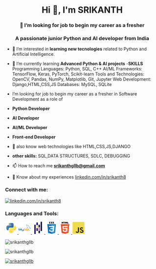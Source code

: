 <h1 align="center">Hi 👋, I'm SRIKANTH</h1>
<h3 align="center">👯 I’m looking for job to begin my career as a fresher</h3>
<h3 align="center">A passionate junior Python and AI developer from India</h3>

- 👀 I’m interested in **learning new tecnologies**
related to Python and Artificial Intelligence.
- 🌱 I’m currently learning **Advanced Python & AI projects**
-**SKILLS**
Programming Languages: Python, SQL, C++
AI/ML Frameworks: TensorFlow, Keras, PyTorch, Scikit-learn
Tools and Technologies: OpenCV, Pandas, NumPy, Matplotlib, Git, Jupyter
Web Development:  Django,HTML,CSS,JS 
Databases: MySQL, SQLite
- I’m looking for job to begin my career as a fresher in Software Development as a role of
- **Python Developer**
- **AI Developer**
- **AI/ML Developer**
- **Front-end Developer**

- 💬 also know web technologies like HTML,CSS,JS,DJANGO
- **other skills:** SQL,DATA STRUCTURES, SDLC, DEBUGGING 

- 📫 How to reach me **srikanthgllb@gmail.com**

- 📄 Know about my experiences [linkedin.com/in/srikanth8](linkedin.com/in/srikanth8)

<h3 align="left">Connect with me:</h3>
<p align="left">
<a href="https://linkedin.com/in/linkedin.com/in/srikanth8" target="blank"><img align="center" src="https://raw.githubusercontent.com/rahuldkjain/github-profile-readme-generator/master/src/images/icons/Social/linked-in-alt.svg" alt="linkedin.com/in/srikanth8" height="30" width="40" /></a>
</p>

<h3 align="left">Languages and Tools:</h3>
<p align="left"> <a href="https://www.python.org" target="_blank" rel="noreferrer"> <img src="https://raw.githubusercontent.com/devicons/devicon/master/icons/python/python-original.svg" alt="python" width="40" height="40"/> </a> <a href="https://www.mysql.com/" target="_blank" rel="noreferrer"> <img src="https://raw.githubusercontent.com/devicons/devicon/master/icons/mysql/mysql-original-wordmark.svg" alt="mysql" width="40" height="40"/> </a>  <a href="https://pandas.pydata.org/" target="_blank" rel="noreferrer"> <img src="https://raw.githubusercontent.com/devicons/devicon/2ae2a900d2f041da66e950e4d48052658d850630/icons/pandas/pandas-original.svg" alt="pandas" width="40" height="40"/> </a> <a href="https://www.w3schools.com/css/" target="_blank" rel="noreferrer"> <img src="https://raw.githubusercontent.com/devicons/devicon/master/icons/css3/css3-original-wordmark.svg" alt="css3" width="40" height="40"/> </a> <a href="https://www.w3.org/html/" target="_blank" rel="noreferrer"> <img src="https://raw.githubusercontent.com/devicons/devicon/master/icons/html5/html5-original-wordmark.svg" alt="html5" width="40" height="40"/> </a> <a href="https://developer.mozilla.org/en-US/docs/Web/JavaScript" target="_blank" rel="noreferrer"> <img src="https://raw.githubusercontent.com/devicons/devicon/master/icons/javascript/javascript-original.svg" alt="javascript" width="40" height="40"/> </a> </p>

<p><img align="center" src="https://github-readme-stats.vercel.app/api/top-langs?username=srikanthgllb&show_icons=true&locale=en&layout=compact" alt="srikanthgllb" /></p>

<p align="left"> <img src="https://komarev.com/ghpvc/?username=srikanthgllb&label=Profile%20views&color=0e75b6&style=flat" alt="srikanthgllb" /> </p>

<p align="left"> <a href="https://github.com/ryo-ma/github-profile-trophy"><img src="https://github-profile-trophy.vercel.app/?username=srikanthgllb" alt="srikanthgllb" /></a> </p>


